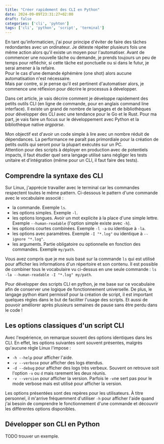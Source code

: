```yaml
---
title: "Créer rapidement des CLI en Python"
date: 2024-09-09T23:31:27+02:00
draft: false
categories: ['cli', 'pyhton']
tags: ['cli', 'python', 'script', 'terminal']
---
```


En tant qu'informaticien, j'ai pour principe d'éviter de faire des tâches redondantes avec un ordinateur.
Je déteste répéter plusieurs fois une même action alors qu'il existe un moyen pour l'automatiser.
Avant de commencer une nouvelle tâche ou demande, je prends toujours un peu de temps pour réfléchir, si cette tâche est ponctuelle ou 
si dans le futur, je serai amener à la refaire.  
Pour le cas d'une demande éphémère (one shot) alors aucune automatisation n'est nécessaire.  
Mais par contre, si je pense qu'il est pertinent d'automatiser alors, je commence une réflexion pour décrire le processus à développer.

Dans cet article, je vais décrire comment je développe rapidement des petits outils CLI (en ligne de commande, pour en anglais command line interface). Il existe un grand de nombre de langages et de bibliothèques pour développer des CLI avec une tendance pour le Go et le Rust. Pour ma part, je vais faire un focus sur le développement avec Python et la bibliothèque native *argparse*. 

Mon objectif est d'avoir un code simple à lire avec un nombre réduit de dépendances. 
La performance ne paraît pas primordiale pour la création de petits outils qui seront pour la plupart exécutés sur un PC.  
Attention pour des scripts à déployer en production avec de potentiels impacts, il faut étudier quel sera langage utilisé sans
négliger les tests unitaire et d'intégration (même pour un CLI, il faut faire des tests).  


## Comprendre la syntaxe des CLI
Sur Linux, j'apprécie travailler avec le terminal car les commandes respectent toutes le même pattern.
Ci-dessous le pattern d'une commande avec le vocabulaire associé :
* la commande. 
Exemple `ls`.
* les options simples. 
Exemple `-l`.
* les options longues. Avoir un mot explicite à la place d'une simple lettre. 
Exemple `--human-readable` (l'option simple existe avec `-h`).
* les options courtes combinées. 
Exemple `-l -a` ou identique à `-la`.
* les options avec paramètres.
Exemple `-I "*.log"` ou identique à `--ignore "*.log"`.
* les arguments. Partie obligatoire ou optionnelle en fonction des commandes. Exemple `my/path`.

Vous avez compris que je me suis basé sur la commande `ls` qui est utilisé pour afficher les informations d'un répertoire et son contenu.
Il est possible de combiner tous le vocabulaire vu ci-dessus en une seule commande : `ls -la --human-readable -I "*.log" my/path`.  

Pour développer des scripts CLI en python, je me base sur ce vocabulaire afin de conserver une logique de fonctionnement universelle.
De plus, le langage python étant permissif pour la création de script, il est important quelques règles dans le but de faciliter l'usage des scripts. Et aussi de pouvoir améliorer après plusieurs semaines de pause sans être perdu dans le code !


## Les options classiques d'un script CLI
Avec l'expérience, on remarque souvent des options identiques dans les CLI. En effet, les options suivantes sont souvent présentes, malgrès qu'aucune règle Linux l'impose :
* `-h --help` pour afficher l'aide.
* `-v --verbose` pour afficher des logs étendus.
* `-d --debug` pour afficher des logs très verbeux. Souvent on retrouve soit l'option `-v` ou `d` mais rarement les deux réunis.
* `-v --version` pour afficher la version. Parfois le `-v`ne sert pas pour le mode verbose mais est utilisé pour afficher la version.

Les options présentées sont des repères pour les utilisateurs. À titre personnel, il m'arrive fréquemment d'utiliser `-h` pour afficher l'aide quand j'ai besoin de comprendre le fonctionnement d'une commande et découvrir les différentes options disponibles.


## Développer son CLI en Python
TODO trouver un exemple.